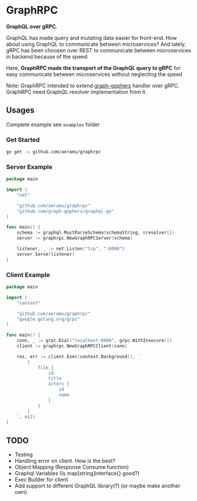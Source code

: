 # GraphRPC
**GraphQL over gRPC**. 

GraphQL has made 
query and mutating data easier for front-end.
How about using GraphQL to communicate between microservices?
And lately, gRPC has been choosen over REST to communicate
between microservices in backend because of the speed.

Here,
**GraphRPC made the transport of the GraphQL query to gRPC**
for easy communicate between microservices without 
neglecting the speed

Note: GraphRPC intended to extend 
[graph-gophers](github.com/graph-gophers/graphql-go)
handler over gRPC. GraphRPC need GraphQL resolver 
implementation from it.
## Usages
Complete example see ```examples``` folder
### Get Started
```bash
go get -u github.com/aeramu/graphrpc
```
### Server Example
```go
package main

import (
    "net"

    "github.com/aeramu/graphrpc"
    "github.com/graph-gophers/graphql-go"
)

func main() {
    schema := graphql.MustParseSchema(schemaString, &resolver{})
    server := graphrpc.NewGraphRPCServer(schema)

    listener, _ := net.Listen("tcp", ":8000")
    server.Serve(listener)
}

```
### Client Example
```go
package main

import (
    "context"

    "github.com/aeramu/graphrpc"
    "google.golang.org/grpc"
)

func main() {
    conn, _ := grpc.Dial("localhost:8000", grpc.WithInsecure())
    client := graphrpc.NewGraphRPCClient(conn)

    res, err := client.Exec(context.Background(), `
        {
            film {
                id
                title
                actors {
                    id
                    name
                }
            }
        }
    `, nil)    	
}

```

## TODO
- Testing
- Handling error on client. How is the best?
- Object Mapping (Response Consume function)
- Graphql Variables (Is map[string]interface{} good?)
- Exec Builder for client
- Add support to different GraphQL library(?) 
(or maybe make another own)